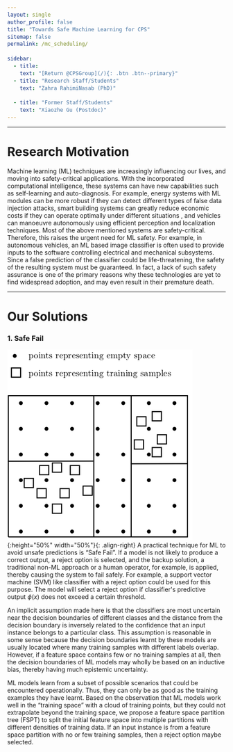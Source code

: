 ```yaml
---
layout: single
author_profile: false
title: "Towards Safe Machine Learning for CPS"
sitemap: false
permalink: /mc_scheduling/

sidebar:
  - title:
    text: "[Return @CPSGroup](/){: .btn .btn--primary}"
  - title: "Research Staff/Students"
    text: "Zahra RahimiNasab (PhD)"

  - title: "Former Staff/Students"
    text: "Xiaozhe Gu (Postdoc)"
---
```


******

# Research Motivation

Machine learning (ML) techniques are increasingly influencing our lives, and moving into safety-critical applications. With the incorporated computational intelligence, these systems can have new capabilities such as self-learning and auto-diagnosis. For example, energy systems with ML modules can be more robust if they  can detect different types of false data injection attacks, smart building systems can greatly reduce economic costs if they can operate optimally under different situations , and vehicles can manoeuvre autonomously using efficient perception and localization techniques. Most of the above mentioned systems are safety-critical. Therefore, this raises the urgent need for ML safety. For example, in autonomous vehicles, an ML  based image classifier is often used to provide inputs to the software controlling electrical and mechanical subsystems. Since a false prediction of the classifier could be life-threatening, the safety of the resulting system must be guaranteed. In fact, a lack of such safety assurance is one of the primary reasons why these technologies are yet to find widespread adoption, and may even result in their premature death. 

******

# Our Solutions

### 1. Safe Fail

![image-left](/_pages/assets/ml_safety/tree.png){:height="50%" width="50%"}{: .align-right}
A practical technique for ML to avoid unsafe predictions is “Safe Fail”.  If a model is not likely to produce a correct output, a
reject option is selected, and the backup solution, a traditional non-ML approach or a human operator, for example, is applied, thereby causing the system to fail safely.  For example,  a support vector machine (SVM) like classifier with a reject option could be used for this purpose. The model will select a reject option if  classifier's predictive output $\phi(x)$ does not exceed a certain threshold. 

An implicit assumption made here is that the classifiers are most uncertain near the decision boundaries of different classes
and the distance from the decision boundary is inversely related to the confidence that an input instance belongs to a particular class.  This assumption is reasonable in some sense because the decision boundaries learnt by these models are usually located where many training samples with different labels overlap. However, if a feature space  contains few or no training samples at all, then the decision boundaries of ML models may wholly be based on an inductive bias, thereby having much epistemic uncertainty.  

ML models learn from a subset of possible scenarios that could be encountered operationally. Thus, they can only be as good as the
training examples they have learnt. Based on the observation that  ML models work well in the “training space” with a cloud of training points, but they could not extrapolate beyond the training space, we propose a feature space partition tree (FSPT) to split the initial feature space into multiple partitions with different densities of training data.  If  an input instance is from a feature space partition with no or few training samples,  then a reject option maybe selected.